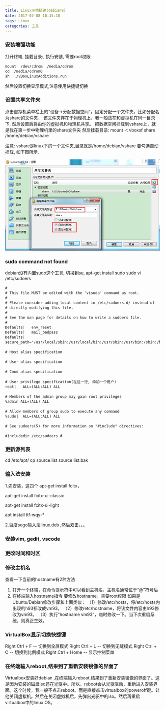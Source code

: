 ```yaml
---
title: Linux环境搭建(debian9)
date: 2017-07-08 10:15:18
tags: Linux
categories: 工具
---
```

### 安装增强功能
打开终端, 挂载目录:, 执行安装, 需要root权限
```
mount  /dev/cdrom  /media/cdrom
cd  /media/cdrom0
sh  ./VBoxLinuxAdditions.run 
```

然后设置切换显示模式,注意使用快捷键切换


### 设置共享文件夹
点击虚拟机菜单栏上的"设备->分配数据空间"，固定分配一个文件夹，比如分配名为share的文件夹，
该文件夹存在于物理机上，我一般放在和虚拟机在同一目录下, 然后设置后将由你的虚拟机和物理机共享。
把数据空间挂载到vshare上，就是我在第一步中物理机里的share文件夹
然后挂载目录:
mount  -t  vboxsf share /home/debian/vshare

注意: 
vshare是linux下的一个文件夹,目录就是/home/debian/vshare
要勾选自动挂载, 如下图所示.



![](linux-envconfig-2017-07-08/1.png)

### sudo command not found
debian没有内置sudo这个工具,
切换到su,
apt-get install sudo
sudo vi /etc/sudoers

```
#
# This file MUST be edited with the 'visudo' command as root.
#
# Please consider adding local content in /etc/sudoers.d/ instead of
# directly modifying this file.
#
# See the man page for details on how to write a sudoers file.
#
Defaults|   env_reset
Defaults|   mail_badpass
Defaults|   secure_path="/usr/local/sbin:/usr/local/bin:/usr/sbin:/usr/bin:/sbin:/bin"

# Host alias specification

# User alias specification

# Cmnd alias specification

# User privilege specification(在这一行, 添加一个用户)
root|   ALL=(ALL:ALL) ALL

# Members of the admin group may gain root privileges
%admin ALL=(ALL) ALL

# Allow members of group sudo to execute any command
%sudo|  ALL=(ALL:ALL) ALL

# See sudoers(5) for more information on "#include" directives:

#includedir /etc/sudoers.d
```

### 更新源列表
cd /etc/apt/
cp source.list source.list.bak



### 输入法安装
1.先安装，这四个
apt-get install fcitx，

apt-get install fcitx-ui-classic

apt-get install fcitx-ui-light

apt install ttf-wqy-*

2.百度sogo输入法linux.deb ,然后双击。。。

### 安装vim, gedit, vscode

### 更改时间和时区

### 修改主机名
查看一下当前的hostname有2种方法
1. 打开一个终端，在命令提示符中可以看到主机名，主机名通常位于“@”符号后
2. 在终端输入hostname指令
要修改hostname，需要root权限
如果是Ubuntu/Debian修改步骤和上面类似：
（1）修改/etc/hosts，将/etc/hosts内出现的h93都改成vm93。
（2）修改/etc/hostname，将该文件内容由h93修改为vm93。
（3）执行“hostname vm93”，临时修改一下。当下次重启系统，则真正生效。


### VirtualBox显示切换快捷键
 
Right Ctrl + F        -- 切换到全屏模式
Right Ctrl + L        -- 切换到无缝模式
Right Ctrl + C        -- 切换到比例模式
Right Ctrl + Home     -- 显示控制菜单

### 在终端输入reboot,结果到了重新安装镜像的界面了
Virtualbox安装好debian ,在终端输入reboot,结果到了重新安装镜像的界面了。这是因为安装的磁盘iso还在光驱中。所以，reboot会从光驱驱动，重新进入安装界面。这个时候，我一般不点击reboot。而是直接点击virtualbox的poweroff键。让他关闭虚拟机。然后在关闭虚拟机后，先弹出光驱中的iso。然后再重启virtualbox中的linux OS。